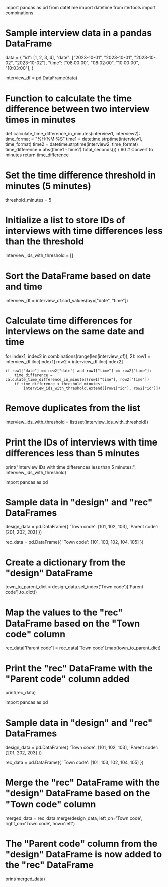 import pandas as pd
from datetime import datetime
from itertools import combinations

# Sample interview data in a pandas DataFrame
data = {
    "id": [1, 2, 3, 4],
    "date": ["2023-10-01", "2023-10-01", "2023-10-02", "2023-10-02"],
    "time": ["08:00:00", "08:02:00", "10:00:00", "10:03:00"],
}

interview_df = pd.DataFrame(data)

# Function to calculate the time difference between two interview times in minutes
def calculate_time_difference_in_minutes(interview1, interview2):
    time_format = "%H:%M:%S"
    time1 = datetime.strptime(interview1, time_format)
    time2 = datetime.strptime(interview2, time_format)
    time_difference = abs((time1 - time2).total_seconds()) / 60  # Convert to minutes
    return time_difference

# Set the time difference threshold in minutes (5 minutes)
threshold_minutes = 5

# Initialize a list to store IDs of interviews with time differences less than the threshold
interview_ids_with_threshold = []

# Sort the DataFrame based on date and time
interview_df = interview_df.sort_values(by=["date", "time"])

# Calculate time differences for interviews on the same date and time
for index1, index2 in combinations(range(len(interview_df)), 2):
    row1 = interview_df.iloc[index1]
    row2 = interview_df.iloc[index2]






    if row1["date"] == row2["date"] and row1["time"] == row2["time"]:
        time_difference = calculate_time_difference_in_minutes(row1["time"], row2["time"])
        if time_difference < threshold_minutes:
            interview_ids_with_threshold.extend([row1["id"], row2["id"]])

# Remove duplicates from the list
interview_ids_with_threshold = list(set(interview_ids_with_threshold))

# Print the IDs of interviews with time differences less than 5 minutes
print("Interview IDs with time differences less than 5 minutes:", interview_ids_with_threshold)







import pandas as pd

# Sample data in "design" and "rec" DataFrames
design_data = pd.DataFrame({
    'Town code': [101, 102, 103],
    'Parent code': [201, 202, 203]
})

rec_data = pd.DataFrame({
    'Town code': [101, 103, 102, 104, 105]
})

# Create a dictionary from the "design" DataFrame
town_to_parent_dict = design_data.set_index('Town code')['Parent code'].to_dict()

# Map the values to the "rec" DataFrame based on the "Town code" column
rec_data['Parent code'] = rec_data['Town code'].map(town_to_parent_dict)

# Print the "rec" DataFrame with the "Parent code" column added
print(rec_data)






import pandas as pd

# Sample data in "design" and "rec" DataFrames
design_data = pd.DataFrame({
    'Town code': [101, 102, 103],
    'Parent code': [201, 202, 203]
})

rec_data = pd.DataFrame({
    'Town code': [101, 103, 102, 104, 105]
})

# Merge the "rec" DataFrame with the "design" DataFrame based on the "Town code" column
merged_data = rec_data.merge(design_data, left_on='Town code', right_on='Town code', how='left')

# The "Parent code" column from the "design" DataFrame is now added to the "rec" DataFrame
print(merged_data)
